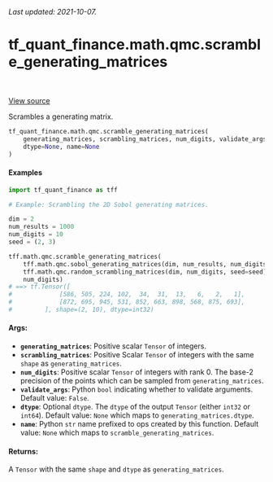 <!--
This file is generated by a tool. Do not edit directly.
For open-source contributions the docs will be updated automatically.
-->

*Last updated: 2021-10-07.*

<div itemscope itemtype="http://developers.google.com/ReferenceObject">
<meta itemprop="name" content="tf_quant_finance.math.qmc.scramble_generating_matrices" />
<meta itemprop="path" content="Stable" />
</div>

# tf_quant_finance.math.qmc.scramble_generating_matrices

<!-- Insert buttons and diff -->

<table class="tfo-notebook-buttons tfo-api" align="left">
</table>

<a target="_blank" href="https://github.com/google/tf-quant-finance/blob/master/tf_quant_finance/math/qmc/digital_net.py">View source</a>



Scrambles a generating matrix.

```python
tf_quant_finance.math.qmc.scramble_generating_matrices(
    generating_matrices, scrambling_matrices, num_digits, validate_args=False,
    dtype=None, name=None
)
```



<!-- Placeholder for "Used in" -->

#### Examples

```python
import tf_quant_finance as tff

# Example: Scrambling the 2D Sobol generating matrices.

dim = 2
num_results = 1000
num_digits = 10
seed = (2, 3)

tff.math.qmc.scramble_generating_matrices(
    tff.math.qmc.sobol_generating_matrices(dim, num_results, num_digits),
    tff.math.qmc.random_scrambling_matrices(dim, num_digits, seed=seed),
    num_digits)
# ==> tf.Tensor([
#             [586, 505, 224, 102,  34,  31,  13,   6,   2,   1],
#             [872, 695, 945, 531, 852, 663, 898, 568, 875, 693],
#         ], shape=(2, 10), dtype=int32)
```

#### Args:


* <b>`generating_matrices`</b>: Positive scalar `Tensor` of integers.
* <b>`scrambling_matrices`</b>: Positive Scalar `Tensor` of integers with the same
  `shape` as `generating_matrices`.
* <b>`num_digits`</b>: Positive scalar `Tensor` of integers with rank 0. The base-2
  precision of the points which can be sampled from `generating_matrices`.
* <b>`validate_args`</b>: Python `bool` indicating whether to validate arguments.
  Default value: `False`.
* <b>`dtype`</b>: Optional `dtype`. The `dtype` of the output `Tensor` (either `int32`
  or `int64`).
  Default value: `None` which maps to `generating_matrices.dtype`.
* <b>`name`</b>: Python `str` name prefixed to ops created by this function.
  Default value: `None` which maps to `scramble_generating_matrices`.


#### Returns:

A `Tensor` with the same `shape` and `dtype` as `generating_matrices`.
